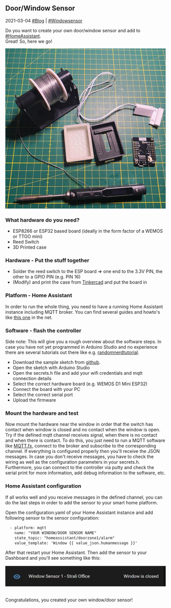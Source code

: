 ## Door/Window Sensor 
2021-03-04 [#Blog](/index) | [#Windowsensor](/posts/windowsensor)

Do you want to create your own door/window sensor and add to [#HomeAssistant](https://https://www.home-assistant.io/).<br>
Great! So, here we go!

![Window/door sensor](/assets/sensor1.jpg "Window/door sensor")

### What hardware do you need?
* ESP8266 or ESP32 based board (ideally in the form factor of a WEMOS or TTGO mini)
* Reed Switch 
* 3D Printed case 

### Hardware - Put the stuff together
* Solder the reed switch to the ESP board => one end to the 3.3V PIN, the other to a GPIO PIN (e.g. PIN 16)
* (Modify) and print the case from [Tinkercad](https://www.tinkercad.com/embed/3jKihy3W1Py) and put the board in

### Platform - Home Assistant
In order to run the whole thing, you need to have a running Home Assistant instance including MQTT broker. You can find several guides and howto's like [this one](https://scienceprog.com/how-to-set-up-home-assistant-mqtt-sensor-on-raspberry-pi/) in the net.

### Software - flash the controller
Side note: This will give you a rough overview about the software steps. In case you have not yet programmed in Arduino Studio and no experience there are several tutorials out there like e.g. [randomnerdtutorial](https://randomnerdtutorials.com/getting-started-with-esp32/).

* Download the sample sketch from [github](https://github.com/achildrenmile/smarthomestuff/blob/main/doorsensor).
* Open the sketch with Arduino Studio
* Open the secrets.h file and add your wifi credentials and mqtt connection details
* Select the correct hardware board (e.g. WEMOS D1 Mini ESP32) 
* Connect the board with your PC
* Select the correct serial port
* Upload the firmware

### Mount the hardware and test
Now mount the hardware near the window in order that the switch has contact when window is closed and no contact when the window is open. Try if the defined mqtt channel receives signal, when there is no contact and when there is contact. To do this, you just need to run a MQTT software like [MQTT.fx](https://mqttfx.jensd.de/), connect to the broker and subscribe to the corresponding channel. If everything is configured properly then you'll receive the JSON messages. In case you don't receive messages, you have to check the wiring as well as the configuration parameters in your secrets.h. Furthermore, you can connect to the controller via putty and check the serial print for more information, add debug information to the software, etc.

### Home Assistant configuration
If all works well and you receive messages in the defined channel, you can do the last steps in order to add the sensor to your smart home platform. 

Open the configuration.yaml of your Home Assistant instance and add following sensor to the sensor configuration:

```
  - platform: mqtt
    name: "YOUR WINDOW/DOOR SENSOR NAME"
    state_topic: "homeassistant/doorzone1/alarm"
    value_template: 'Window {{ value_json.humanmessage }}'
```

After that restart your Home Assistant.
Then add the sensor to your Dashboard and you'll see something like this:
<br><br>
![HassDashboardWindowSensor](/assets/hassdashboardview.JPG "Window sensor in Home Assistant dashboard")
<br><br>

Congratulations, you created your own window/door sensor!
